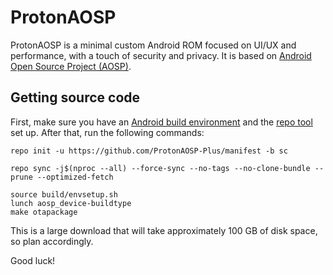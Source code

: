 # ProtonAOSP

ProtonAOSP is a minimal custom Android ROM focused on UI/UX and performance, with a touch of security and privacy. It is based on [Android Open Source Project (AOSP)](https://source.android.com/).

## Getting source code

First, make sure you have an [Android build environment](https://source.android.com/setup/build/initializing) and the [repo tool](https://source.android.com/setup/build/downloading) set up. After that, run the following commands:

```
repo init -u https://github.com/ProtonAOSP-Plus/manifest -b sc
```
```
repo sync -j$(nproc --all) --force-sync --no-tags --no-clone-bundle --prune --optimized-fetch
```
```
source build/envsetup.sh
lunch aosp_device-buildtype
make otapackage
```

This is a large download that will take approximately 100 GB of disk space, so plan accordingly.


Good luck!
